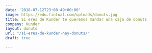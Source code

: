 ```yaml
---
date: '2018-07-12T23:08:49+00:00'
image: https://edu.fintual.com/uploads/donuts.jpg
title: Si eres de Kunder te queremos mandar una caja de donuts
company: Kunder
layout: donuts
url: "/si-eres-de-kunder-hay-donuts/"
draft: true

---
```

